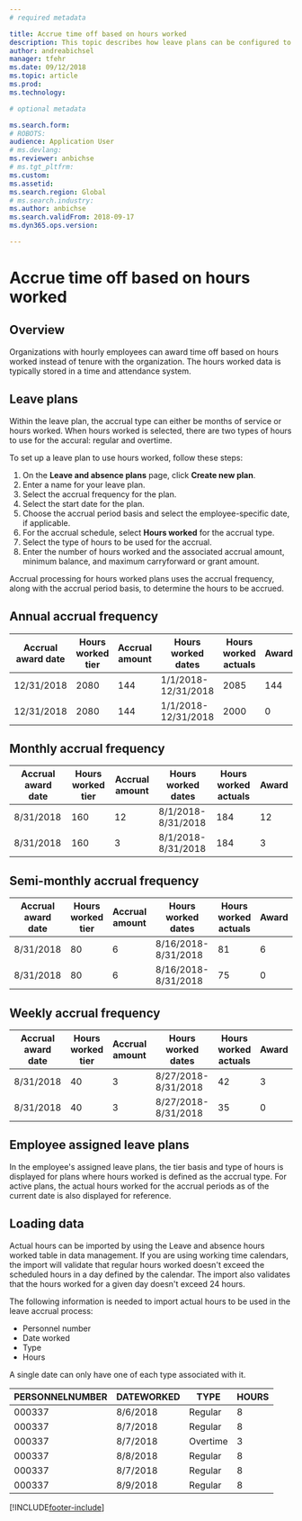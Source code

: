 ```yaml
---
# required metadata

title: Accrue time off based on hours worked
description: This topic describes how leave plans can be configured to accrue time off based on hours worked.
author: andreabichsel
manager: tfehr
ms.date: 09/12/2018
ms.topic: article
ms.prod: 
ms.technology: 

# optional metadata

ms.search.form: 
# ROBOTS: 
audience: Application User
# ms.devlang: 
ms.reviewer: anbichse
# ms.tgt_pltfrm: 
ms.custom: 
ms.assetid: 
ms.search.region: Global
# ms.search.industry: 
ms.author: anbichse
ms.search.validFrom: 2018-09-17
ms.dyn365.ops.version: 

---
```


# Accrue time off based on hours worked

## Overview

Organizations with hourly employees can award time off based on hours worked instead of tenure with the organization. The hours worked data is typically stored in a time and attendance system. 

## Leave plans

Within the leave plan, the accrual type can either be months of service or hours worked. When hours worked is selected, there are two types of hours to use for the accural: regular and overtime.

To set up a leave plan to use hours worked, follow these steps:

1. On the **Leave and absence plans** page, click **Create new plan**.
2. Enter a name for your leave plan.
3. Select the accrual frequency for the plan.
5. Select the start date for the plan.
6. Choose the accrual period basis and select the employee-specific date, if applicable.
7. For the accrual schedule, select **Hours worked** for the accrual type.
8. Select the type of hours to be used for the accrual.
9. Enter the number of hours worked and the associated accrual amount, minimum balance, and maximum carryforward or grant amount.

Accrual processing for hours worked plans uses the accrual frequency, along with the accrual period basis, to determine the hours to be accrued.

## Annual accrual frequency

| Accrual award date    | Hours worked tier    | Accrual amount        | Hours worked dates   | Hours worked actuals| Award               |
| --------------------- | -------------------- | --------------------- | -------------------- |-------------------- |-------------------- |
| 12/31/2018            | 2080                 | 144                   | 1/1/2018-12/31/2018  | 2085                | 144                 |        
| 12/31/2018            | 2080                 | 144                   | 1/1/2018-12/31/2018  | 2000                | 0                 |


## Monthly accrual frequency

| Accrual award date    | Hours worked tier    | Accrual amount        | Hours worked dates   | Hours worked actuals| Award               |
| --------------------- | -------------------- | --------------------- | -------------------- |-------------------- |-------------------- |
| 8/31/2018             | 160                  | 12                    | 8/1/2018-8/31/2018   | 184                 | 12                  |        
| 8/31/2018             | 160                  | 3                     | 8/1/2018-8/31/2018   | 184                 | 3                   |

## Semi-monthly accrual frequency

| Accrual award date    | Hours worked tier    | Accrual amount        | Hours worked dates   | Hours worked actuals| Award               |
| --------------------- | -------------------- | --------------------- | -------------------- |-------------------- |-------------------- |
| 8/31/2018             | 80                   | 6                     | 8/16/2018-8/31/2018  | 81                  | 6                  |        
| 8/31/2018             | 80                   | 6                     | 8/16/2018-8/31/2018  | 75                  | 0                   |

## Weekly accrual frequency

| Accrual award date    | Hours worked tier    | Accrual amount        | Hours worked dates   | Hours worked actuals| Award               |
| --------------------- | -------------------- | --------------------- | -------------------- |-------------------- |-------------------- |
| 8/31/2018             | 40                   | 3                     | 8/27/2018-8/31/2018  | 42                  | 3                  |        
| 8/31/2018             | 40                   | 3                     | 8/27/2018-8/31/2018  | 35                  | 0                   |

## Employee assigned leave plans

In the employee's assigned leave plans, the tier basis and type of hours is displayed for plans where hours worked is defined as the accrual type. For active plans, the actual hours worked for the accrual periods as of the current date is also displayed for reference. 

## Loading data

Actual hours can be imported by using the Leave and absence hours worked table in data management. If you are using working time calendars, the import will validate that regular hours worked doesn't exceed the scheduled hours in a day defined by the calendar. The import also validates that the hours worked for a given day doesn't exceed 24 hours. 

The following information is needed to import actual hours to be used in the leave accrual process:

+ Personnel number 
+ Date worked
+ Type
+ Hours

A single date can only have one of each type associated with it.

| PERSONNELNUMBER       | DATEWORKED           | TYPE                  | HOURS                |
| --------------------- | -------------------- | --------------------- | -------------------- |
| 000337                | 8/6/2018             | Regular               | 8                    |       
| 000337                | 8/7/2018             | Regular               | 8                    |
| 000337                | 8/7/2018             | Overtime              | 3                    |
| 000337                | 8/8/2018             | Regular               | 8                    |
| 000337                | 8/7/2018             | Regular               | 8                    |
| 000337                | 8/9/2018             | Regular               | 8                    |


[!INCLUDE[footer-include](../includes/footer-banner.md)]